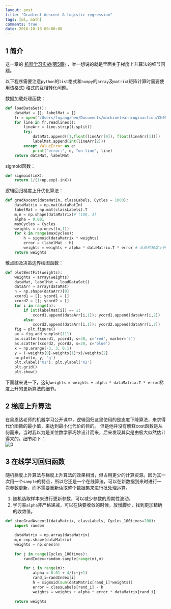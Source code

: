 ```yaml
---
layout: post
title: "Gradient descent & logistic regression"
tags: [ml, math]
comments: true
date: 2016-10-13 00:00:00
---
```


## 1 简介
这一章的 [机器学习实战(第5章)](http://www.ituring.com.cn/book/1021) ，唯一想说的就是里面关于梯度上升算法的细节问题。  

<!--more-->

以下程序需要注意`python`的`list`格式和`numpy`的`array`及`matrix`(矩阵计算时需要使用该格式) 格式的互相转化问题。  

数据加载处理函数：

```py
def loadDataSet():
    dataMat = []; labelMat = []
    fr = open('/Users/fuyangzhen/Documents/machinelearninginaction/Ch05/testSet.txt')
    for line in fr.readlines():
        lineArr = line.strip().split()
        try:
            dataMat.append([1,float(lineArr[0]), float(lineArr[1])])
            labelMat.append(int(lineArr[2]))
        except ValueError as e:
            print("error:", e, "on line", line)
    return dataMat, labelMat
```  
sigmoid函数：

```py
def sigmoid(inX):
    return 1/(1+np.exp(-inX))
```  
逻辑回归梯度上升优化算法：

```py
def gradAscent(dataMatIn, classLabels, Cycles = 1000):
    dataMatrix = np.mat(dataMatIn)
    labelMat = np.mat(classLabels).T
    m,n = np.shape(dataMatrix)# (100, 3)
    alpha = 0.001
    maxCycles = Cycles
    weights = np.ones((n,1))
    for k in range(maxCycles):
        h = sigmoid(dataMatrix * weights)
        error = (labelMat - h)
        weights = weights + alpha * dataMatrix.T * error # 此处的梯度上升算法的数学细节被作者完全省略
    return weights
```  
散点图及决策边界绘图函数：

```py
def plotBestFit(weights):
    weights = array(weights)
    dataMat, labelMat = loadDataSet()
    dataArr = array(dataMat)
    n = np.shape(dataArr)[0]
    xcord1 = []; ycord1 = []
    xcord2 = []; ycord2 = []
    for i in range(n):
        if int(labelMat[i]) == 1:
            xcord1.append(dataArr[i,1]); ycord1.append(dataArr[i,2])
        else:
            xcord2.append(dataArr[i,1]); ycord2.append(dataArr[i,2])
    fig = plt.figure()
    ax = fig.add_subplot(111)
    ax.scatter(xcord1, ycord1, s=30, c='red', marker='s')
    ax.scatter(xcord2, ycord2, s=30, c='blue')
    x = np.arange(-3, 3, 0.1)
    y = (-weights[0]-weights[1]*x)/weights[2]
    ax.plot(x, y, 'g')
    plt.xlabel('X1'); plt.ylabel('X2')
    plt.grid()
    plt.show()
```
下面就来说一下，这句`weights = weights + alpha * dataMatrix.T * error`梯度上升的更新算法的细节。  
## 2 梯度上升算法  
在吴恩达老师的机器学习公开课中，逻辑回归这里使用的是态度下降算法，来求得代价函数的最小值，来达到最小化代价的目的。
但是他并没有解释cost函数是从何而来，当时我以为是某位数学家巧妙设计而来，后来发现其实是由极大似然估计得来的。细节如下：  
![0](http://7xwp22.com1.z0.glb.clouddn.com/markdown/1476359015912.png)  
## 3 在线学习回归函数  
随机梯度上升算法与梯度上升算法的效果相当，但占用更少的计算资源。因为其一次用一个`sample`的特点，所以它还是一个在线算法，可以在新数据到来时进行一次参数更新，而不需要重新读取整个数据集来进行批处理运算。

1. 随机选取样本来进行更新参数，可以减少参数的周期性波动。
2. 学习率`alpha`非严格递减，可以在快要收敛的时候，放慢脚步，找到更加精确的收敛值。

```py
def stocGradAscent1(dataMatrix, classLabels, Cycles_100times=200):
    import random
    
    dataMatrix = np.array(dataMatrix)
    m,n =np.shape(dataMatrix)
    weights = np.ones(n)
    
    for j in range(Cycles_100times):
        randIndex=random.sample(range(m),m)
        
        for i in range(m):
            alpha = 0.01 + 4/(i+j+1)
            rand_i=randIndex[i]
            h = sigmoid(sum(dataMatrix[rand_i]*weights))
            error = classLabels[rand_i] - h
            weights = weights + alpha * error * dataMatrix[rand_i]
            
    return weights
```